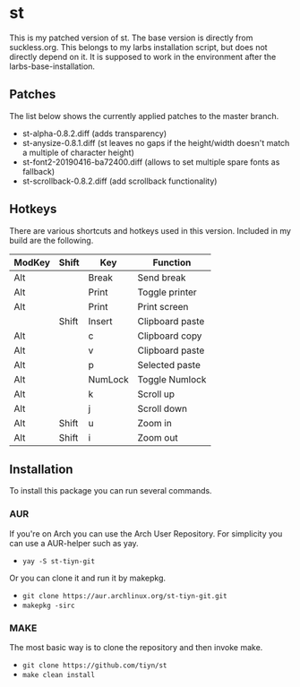 # st
This is my patched version of st. The base version is directly from suckless.org.
This belongs to my larbs installation script, but does not directly depend on it.
It is supposed to work in the environment after the larbs-base-installation.

## Patches
The list below shows the currently applied patches to the master branch.
- st-alpha-0.8.2.diff (adds transparency)
- st-anysize-0.8.1.diff (st leaves no gaps if the height/width doesn't match a multiple of character height)
- st-font2-20190416-ba72400.diff (allows to set multiple spare fonts as fallback)
- st-scrollback-0.8.2.diff (add scrollback functionality)

## Hotkeys
There are various shortcuts and hotkeys used in this version. Included in my build are the following.

| ModKey | Shift | Key               | Function           |
| ------ | ----- | ----------------- | ------------------ |
| Alt    |       | Break	         | Send break         |
| Alt    |       | Print			 | Toggle printer     |
| Alt    |       | Print			 | Print screen       |
|        | Shift | Insert		     | Clipboard paste    |
| Alt    |       | c				 | Clipboard copy     |
| Alt    |       | v				 | Clipboard paste    |
| Alt    |       | p			     | Selected paste     |
| Alt    |       | NumLock			 | Toggle Numlock     |
| Alt    |       | k				 | Scroll up          |
| Alt    |       | j				 | Scroll down        |
| Alt    | Shift | u				 | Zoom in            |
| Alt    | Shift | i				 | Zoom out           |

## Installation
To install this package you can run several commands.

### AUR
If you're on Arch you can use the Arch User Repository.
For simplicity you can use a AUR-helper such as yay.
- `yay -S st-tiyn-git`

Or you can clone it and run it by makepkg.
- `git clone https://aur.archlinux.org/st-tiyn-git.git`
- `makepkg -sirc`

### MAKE
The most basic way is to clone the repository and then invoke make.
- `git clone https://github.com/tiyn/st`
- `make clean install`
